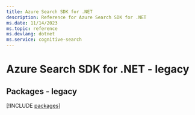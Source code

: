 ```yaml
---
title: Azure Search SDK for .NET
description: Reference for Azure Search SDK for .NET
ms.date: 11/14/2023
ms.topic: reference
ms.devlang: dotnet
ms.service: cognitive-search
---
```

# Azure Search SDK for .NET - legacy
## Packages - legacy
[!INCLUDE [packages](search-index.md)]